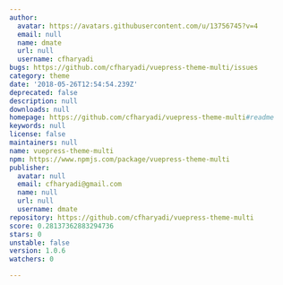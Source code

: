 ```yaml
---
author:
  avatar: https://avatars.githubusercontent.com/u/13756745?v=4
  email: null
  name: dmate
  url: null
  username: cfharyadi
bugs: https://github.com/cfharyadi/vuepress-theme-multi/issues
category: theme
date: '2018-05-26T12:54:54.239Z'
deprecated: false
description: null
downloads: null
homepage: https://github.com/cfharyadi/vuepress-theme-multi#readme
keywords: null
license: false
maintainers: null
name: vuepress-theme-multi
npm: https://www.npmjs.com/package/vuepress-theme-multi
publisher:
  avatar: null
  email: cfharyadi@gmail.com
  name: null
  url: null
  username: dmate
repository: https://github.com/cfharyadi/vuepress-theme-multi
score: 0.28137362883294736
stars: 0
unstable: false
version: 1.0.6
watchers: 0

---
```


